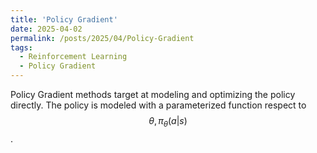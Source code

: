 ```yaml
---
title: 'Policy Gradient'
date: 2025-04-02
permalink: /posts/2025/04/Policy-Gradient
tags:
  - Reinforcement Learning
  - Policy Gradient
---
```


Policy Gradient methods target at modeling and optimizing the policy directly. The policy is modeled with a parameterized function respect to $$\theta, \pi_{\theta}(a|s)$$.
